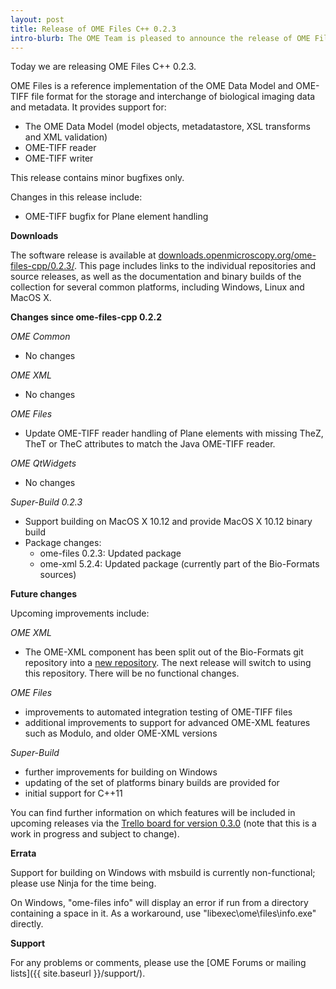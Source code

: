 ```yaml
---
layout: post
title: Release of OME Files C++ 0.2.3
intro-blurb: The OME Team is pleased to announce the release of OME Files C++ 0.2.3
---
```

Today we are releasing OME Files C++ 0.2.3.

OME Files is a reference implementation of the OME Data Model and OME-TIFF file format for the storage and interchange of biological imaging data and metadata.  It provides support for:

-  The OME Data Model (model objects, metadatastore, XSL transforms and XML validation)
-  OME-TIFF reader
-  OME-TIFF writer

This release contains minor bugfixes only.

Changes in this release include:

-  OME-TIFF bugfix for Plane element handling

**Downloads**

The software release is available at [downloads.openmicroscopy.org/ome-files-cpp/0.2.3/](http://downloads.openmicroscopy.org/ome-files-cpp/0.2.3/).
This page includes links to the individual repositories and source releases, as well as the documentation and binary builds of the collection for several common platforms, including Windows, Linux and MacOS X.

**Changes since ome-files-cpp 0.2.2**

*OME Common*

-  No changes

*OME XML*

-  No changes

*OME Files*

-  Update OME-TIFF reader handling of Plane elements with missing TheZ, TheT or TheC attributes to match the Java OME-TIFF reader.

*OME QtWidgets*

-  No changes

*Super-Build 0.2.3*

-  Support building on MacOS X 10.12 and provide MacOS X 10.12 binary build
-  Package changes:
    -  ome-files 0.2.3: Updated package
    -  ome-xml 5.2.4: Updated package (currently part of the Bio-Formats sources)

**Future changes**

Upcoming improvements include:

*OME XML*

-  The OME-XML component has been split out of the Bio-Formats git repository into a [new repository](https://github.com/ome/ome-model/). The next release will switch to using this repository.  There will be no functional changes.

*OME Files*

-  improvements to automated integration testing of OME-TIFF files
-  additional improvements to support for advanced OME-XML features such as Modulo, and older OME-XML versions

*Super-Build*

-  further improvements for building on Windows
-  updating of the set of platforms binary builds are provided for
-  initial support for C++11

You can find further information on which features will be included in upcoming releases via the [Trello board for version 0.3.0](https://trello.com/b/wA1T35Ld/ome-files-c-0-3-0)
(note that this is a work in progress and subject to change).

**Errata**

Support for building on Windows with msbuild is currently non-functional; please use Ninja for the time being.

On Windows, "ome-files info" will display an error if run from a directory containing a space in it. As a workaround, use "libexec\ome\files\info.exe" directly.

**Support**

For any problems or comments, please use the [OME Forums or mailing lists]({{ site.baseurl }}/support/).
